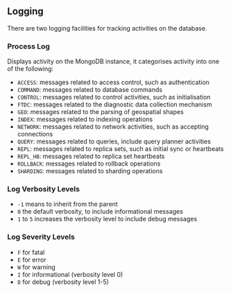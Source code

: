 ## Logging

There are two logging facilities for tracking activities on the database.

### Process Log

Displays activity on the MongoDB instance, it categorises activity into one of the following:

- `ACCESS`: messages related to access control, such as authentication
- `COMMAND`: messages related to database commands
- `CONTROL`: messages related to control activities, such as initialisation
- `FTDC`: messages related to the diagnostic data collection mechanism
- `GEO`: messages related to the parsing of geospatial shapes
- `INDEX`: messages related to indexing operations
- `NETWORK`: messages related to network activities, such as accepting connections
- `QUERY`: messages related to queries, include query planner activities
- `REPL`: messages related to replica sets, such as initial sync or heartbeats
- `REPL_HB`: messages related to replica set heartbeats
- `ROLLBACK`: messages related to rollback operations
- `SHARDING`: messages related to sharding operations

### Log Verbosity Levels

- `-1` means to inherit from the parent
- `0` the default verbosity, to include informational messages
- `1` to `5` increases the verbosity level to include debug messages

### Log Severity Levels

- `F` for fatal
- `E` for error
- `W` for warning
- `I` for informational (verbosity level 0)
- `D` for debug (verbosity level 1-5)
